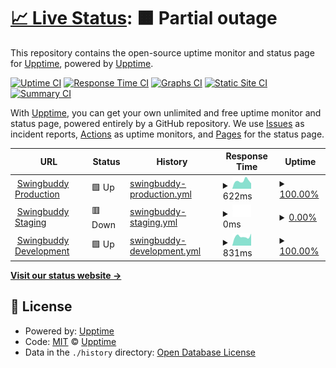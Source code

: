 # [📈 Live Status](https://upptime.github.io/upptime): <!--live status--> **🟧 Partial outage**

This repository contains the open-source uptime monitor and status page for [Upptime](https://upptime.js.org), powered by [Upptime](https://github.com/upptime/upptime).

[![Uptime CI](https://github.com/toanalien/swingbuddy-status/workflows/Uptime%20CI/badge.svg)](https://github.com/toanalien/swingbuddy-status/actions?query=workflow%3A%22Uptime+CI%22)
[![Response Time CI](https://github.com/toanalien/swingbuddy-status/workflows/Response%20Time%20CI/badge.svg)](https://github.com/toanalien/swingbuddy-status/actions?query=workflow%3A%22Response+Time+CI%22)
[![Graphs CI](https://github.com/toanalien/swingbuddy-status/workflows/Graphs%20CI/badge.svg)](https://github.com/toanalien/swingbuddy-status/actions?query=workflow%3A%22Graphs+CI%22)
[![Static Site CI](https://github.com/toanalien/swingbuddy-status/workflows/Static%20Site%20CI/badge.svg)](https://github.com/toanalien/swingbuddy-status/actions?query=workflow%3A%22Static+Site+CI%22)
[![Summary CI](https://github.com/toanalien/swingbuddy-status/workflows/Summary%20CI/badge.svg)](https://github.com/toanalien/swingbuddy-status/actions?query=workflow%3A%22Summary+CI%22)

With [Upptime](https://upptime.js.org), you can get your own unlimited and free uptime monitor and status page, powered entirely by a GitHub repository. We use [Issues](https://github.com/upptime/upptime/issues) as incident reports, [Actions](https://github.com/toanalien/swingbuddy-status/actions) as uptime monitors, and [Pages](https://upptime.github.io/upptime) for the status page.

<!--start: status pages-->
<!-- This summary is generated by Upptime (https://github.com/upptime/upptime) -->
<!-- Do not edit this manually, your changes will be overwritten -->
<!-- prettier-ignore -->
| URL | Status | History | Response Time | Uptime |
| --- | ------ | ------- | ------------- | ------ |
| <img alt="" src="https://icons.duckduckgo.com/ip3/prod.swingbuddy.se.ico" height="13"> [Swingbuddy Production](https://prod.swingbuddy.se/version) | 🟩 Up | [swingbuddy-production.yml](https://github.com/toanalien/swingbuddy-status/commits/HEAD/history/swingbuddy-production.yml) | <details><summary><img alt="Response time graph" src="./graphs/swingbuddy-production/response-time-week.png" height="20"> 622ms</summary><br><a href="https://status.swingbuddy.se/history/swingbuddy-production"><img alt="Response time 637" src="https://img.shields.io/endpoint?url=https%3A%2F%2Fraw.githubusercontent.com%2Ftoanalien%2Fswingbuddy-status%2FHEAD%2Fapi%2Fswingbuddy-production%2Fresponse-time.json"></a><br><a href="https://status.swingbuddy.se/history/swingbuddy-production"><img alt="24-hour response time 1051" src="https://img.shields.io/endpoint?url=https%3A%2F%2Fraw.githubusercontent.com%2Ftoanalien%2Fswingbuddy-status%2FHEAD%2Fapi%2Fswingbuddy-production%2Fresponse-time-day.json"></a><br><a href="https://status.swingbuddy.se/history/swingbuddy-production"><img alt="7-day response time 622" src="https://img.shields.io/endpoint?url=https%3A%2F%2Fraw.githubusercontent.com%2Ftoanalien%2Fswingbuddy-status%2FHEAD%2Fapi%2Fswingbuddy-production%2Fresponse-time-week.json"></a><br><a href="https://status.swingbuddy.se/history/swingbuddy-production"><img alt="30-day response time 623" src="https://img.shields.io/endpoint?url=https%3A%2F%2Fraw.githubusercontent.com%2Ftoanalien%2Fswingbuddy-status%2FHEAD%2Fapi%2Fswingbuddy-production%2Fresponse-time-month.json"></a><br><a href="https://status.swingbuddy.se/history/swingbuddy-production"><img alt="1-year response time 643" src="https://img.shields.io/endpoint?url=https%3A%2F%2Fraw.githubusercontent.com%2Ftoanalien%2Fswingbuddy-status%2FHEAD%2Fapi%2Fswingbuddy-production%2Fresponse-time-year.json"></a></details> | <details><summary><a href="https://status.swingbuddy.se/history/swingbuddy-production">100.00%</a></summary><a href="https://status.swingbuddy.se/history/swingbuddy-production"><img alt="All-time uptime 99.90%" src="https://img.shields.io/endpoint?url=https%3A%2F%2Fraw.githubusercontent.com%2Ftoanalien%2Fswingbuddy-status%2FHEAD%2Fapi%2Fswingbuddy-production%2Fuptime.json"></a><br><a href="https://status.swingbuddy.se/history/swingbuddy-production"><img alt="24-hour uptime 100.00%" src="https://img.shields.io/endpoint?url=https%3A%2F%2Fraw.githubusercontent.com%2Ftoanalien%2Fswingbuddy-status%2FHEAD%2Fapi%2Fswingbuddy-production%2Fuptime-day.json"></a><br><a href="https://status.swingbuddy.se/history/swingbuddy-production"><img alt="7-day uptime 100.00%" src="https://img.shields.io/endpoint?url=https%3A%2F%2Fraw.githubusercontent.com%2Ftoanalien%2Fswingbuddy-status%2FHEAD%2Fapi%2Fswingbuddy-production%2Fuptime-week.json"></a><br><a href="https://status.swingbuddy.se/history/swingbuddy-production"><img alt="30-day uptime 100.00%" src="https://img.shields.io/endpoint?url=https%3A%2F%2Fraw.githubusercontent.com%2Ftoanalien%2Fswingbuddy-status%2FHEAD%2Fapi%2Fswingbuddy-production%2Fuptime-month.json"></a><br><a href="https://status.swingbuddy.se/history/swingbuddy-production"><img alt="1-year uptime 100.00%" src="https://img.shields.io/endpoint?url=https%3A%2F%2Fraw.githubusercontent.com%2Ftoanalien%2Fswingbuddy-status%2FHEAD%2Fapi%2Fswingbuddy-production%2Fuptime-year.json"></a></details>
| <img alt="" src="https://icons.duckduckgo.com/ip3/stage.swingbuddy.se.ico" height="13"> [Swingbuddy Staging](https://stage.swingbuddy.se/version) | 🟥 Down | [swingbuddy-staging.yml](https://github.com/toanalien/swingbuddy-status/commits/HEAD/history/swingbuddy-staging.yml) | <details><summary><img alt="Response time graph" src="./graphs/swingbuddy-staging/response-time-week.png" height="20"> 0ms</summary><br><a href="https://status.swingbuddy.se/history/swingbuddy-staging"><img alt="Response time 0" src="https://img.shields.io/endpoint?url=https%3A%2F%2Fraw.githubusercontent.com%2Ftoanalien%2Fswingbuddy-status%2FHEAD%2Fapi%2Fswingbuddy-staging%2Fresponse-time.json"></a><br><a href="https://status.swingbuddy.se/history/swingbuddy-staging"><img alt="24-hour response time 0" src="https://img.shields.io/endpoint?url=https%3A%2F%2Fraw.githubusercontent.com%2Ftoanalien%2Fswingbuddy-status%2FHEAD%2Fapi%2Fswingbuddy-staging%2Fresponse-time-day.json"></a><br><a href="https://status.swingbuddy.se/history/swingbuddy-staging"><img alt="7-day response time 0" src="https://img.shields.io/endpoint?url=https%3A%2F%2Fraw.githubusercontent.com%2Ftoanalien%2Fswingbuddy-status%2FHEAD%2Fapi%2Fswingbuddy-staging%2Fresponse-time-week.json"></a><br><a href="https://status.swingbuddy.se/history/swingbuddy-staging"><img alt="30-day response time 0" src="https://img.shields.io/endpoint?url=https%3A%2F%2Fraw.githubusercontent.com%2Ftoanalien%2Fswingbuddy-status%2FHEAD%2Fapi%2Fswingbuddy-staging%2Fresponse-time-month.json"></a><br><a href="https://status.swingbuddy.se/history/swingbuddy-staging"><img alt="1-year response time 0" src="https://img.shields.io/endpoint?url=https%3A%2F%2Fraw.githubusercontent.com%2Ftoanalien%2Fswingbuddy-status%2FHEAD%2Fapi%2Fswingbuddy-staging%2Fresponse-time-year.json"></a></details> | <details><summary><a href="https://status.swingbuddy.se/history/swingbuddy-staging">0.00%</a></summary><a href="https://status.swingbuddy.se/history/swingbuddy-staging"><img alt="All-time uptime 29.91%" src="https://img.shields.io/endpoint?url=https%3A%2F%2Fraw.githubusercontent.com%2Ftoanalien%2Fswingbuddy-status%2FHEAD%2Fapi%2Fswingbuddy-staging%2Fuptime.json"></a><br><a href="https://status.swingbuddy.se/history/swingbuddy-staging"><img alt="24-hour uptime 0.00%" src="https://img.shields.io/endpoint?url=https%3A%2F%2Fraw.githubusercontent.com%2Ftoanalien%2Fswingbuddy-status%2FHEAD%2Fapi%2Fswingbuddy-staging%2Fuptime-day.json"></a><br><a href="https://status.swingbuddy.se/history/swingbuddy-staging"><img alt="7-day uptime 0.00%" src="https://img.shields.io/endpoint?url=https%3A%2F%2Fraw.githubusercontent.com%2Ftoanalien%2Fswingbuddy-status%2FHEAD%2Fapi%2Fswingbuddy-staging%2Fuptime-week.json"></a><br><a href="https://status.swingbuddy.se/history/swingbuddy-staging"><img alt="30-day uptime 0.00%" src="https://img.shields.io/endpoint?url=https%3A%2F%2Fraw.githubusercontent.com%2Ftoanalien%2Fswingbuddy-status%2FHEAD%2Fapi%2Fswingbuddy-staging%2Fuptime-month.json"></a><br><a href="https://status.swingbuddy.se/history/swingbuddy-staging"><img alt="1-year uptime 0.00%" src="https://img.shields.io/endpoint?url=https%3A%2F%2Fraw.githubusercontent.com%2Ftoanalien%2Fswingbuddy-status%2FHEAD%2Fapi%2Fswingbuddy-staging%2Fuptime-year.json"></a></details>
| <img alt="" src="https://icons.duckduckgo.com/ip3/dev.swingbuddy.se.ico" height="13"> [Swingbuddy Development](https://dev.swingbuddy.se/version) | 🟩 Up | [swingbuddy-development.yml](https://github.com/toanalien/swingbuddy-status/commits/HEAD/history/swingbuddy-development.yml) | <details><summary><img alt="Response time graph" src="./graphs/swingbuddy-development/response-time-week.png" height="20"> 831ms</summary><br><a href="https://status.swingbuddy.se/history/swingbuddy-development"><img alt="Response time 800" src="https://img.shields.io/endpoint?url=https%3A%2F%2Fraw.githubusercontent.com%2Ftoanalien%2Fswingbuddy-status%2FHEAD%2Fapi%2Fswingbuddy-development%2Fresponse-time.json"></a><br><a href="https://status.swingbuddy.se/history/swingbuddy-development"><img alt="24-hour response time 605" src="https://img.shields.io/endpoint?url=https%3A%2F%2Fraw.githubusercontent.com%2Ftoanalien%2Fswingbuddy-status%2FHEAD%2Fapi%2Fswingbuddy-development%2Fresponse-time-day.json"></a><br><a href="https://status.swingbuddy.se/history/swingbuddy-development"><img alt="7-day response time 831" src="https://img.shields.io/endpoint?url=https%3A%2F%2Fraw.githubusercontent.com%2Ftoanalien%2Fswingbuddy-status%2FHEAD%2Fapi%2Fswingbuddy-development%2Fresponse-time-week.json"></a><br><a href="https://status.swingbuddy.se/history/swingbuddy-development"><img alt="30-day response time 801" src="https://img.shields.io/endpoint?url=https%3A%2F%2Fraw.githubusercontent.com%2Ftoanalien%2Fswingbuddy-status%2FHEAD%2Fapi%2Fswingbuddy-development%2Fresponse-time-month.json"></a><br><a href="https://status.swingbuddy.se/history/swingbuddy-development"><img alt="1-year response time 797" src="https://img.shields.io/endpoint?url=https%3A%2F%2Fraw.githubusercontent.com%2Ftoanalien%2Fswingbuddy-status%2FHEAD%2Fapi%2Fswingbuddy-development%2Fresponse-time-year.json"></a></details> | <details><summary><a href="https://status.swingbuddy.se/history/swingbuddy-development">100.00%</a></summary><a href="https://status.swingbuddy.se/history/swingbuddy-development"><img alt="All-time uptime 99.75%" src="https://img.shields.io/endpoint?url=https%3A%2F%2Fraw.githubusercontent.com%2Ftoanalien%2Fswingbuddy-status%2FHEAD%2Fapi%2Fswingbuddy-development%2Fuptime.json"></a><br><a href="https://status.swingbuddy.se/history/swingbuddy-development"><img alt="24-hour uptime 100.00%" src="https://img.shields.io/endpoint?url=https%3A%2F%2Fraw.githubusercontent.com%2Ftoanalien%2Fswingbuddy-status%2FHEAD%2Fapi%2Fswingbuddy-development%2Fuptime-day.json"></a><br><a href="https://status.swingbuddy.se/history/swingbuddy-development"><img alt="7-day uptime 100.00%" src="https://img.shields.io/endpoint?url=https%3A%2F%2Fraw.githubusercontent.com%2Ftoanalien%2Fswingbuddy-status%2FHEAD%2Fapi%2Fswingbuddy-development%2Fuptime-week.json"></a><br><a href="https://status.swingbuddy.se/history/swingbuddy-development"><img alt="30-day uptime 100.00%" src="https://img.shields.io/endpoint?url=https%3A%2F%2Fraw.githubusercontent.com%2Ftoanalien%2Fswingbuddy-status%2FHEAD%2Fapi%2Fswingbuddy-development%2Fuptime-month.json"></a><br><a href="https://status.swingbuddy.se/history/swingbuddy-development"><img alt="1-year uptime 99.51%" src="https://img.shields.io/endpoint?url=https%3A%2F%2Fraw.githubusercontent.com%2Ftoanalien%2Fswingbuddy-status%2FHEAD%2Fapi%2Fswingbuddy-development%2Fuptime-year.json"></a></details>

<!--end: status pages-->

[**Visit our status website →**](https://upptime.github.io/upptime)

## 📄 License

- Powered by: [Upptime](https://github.com/upptime/upptime)
- Code: [MIT](./LICENSE) © [Upptime](https://upptime.js.org)
- Data in the `./history` directory: [Open Database License](https://opendatacommons.org/licenses/odbl/1-0/)
